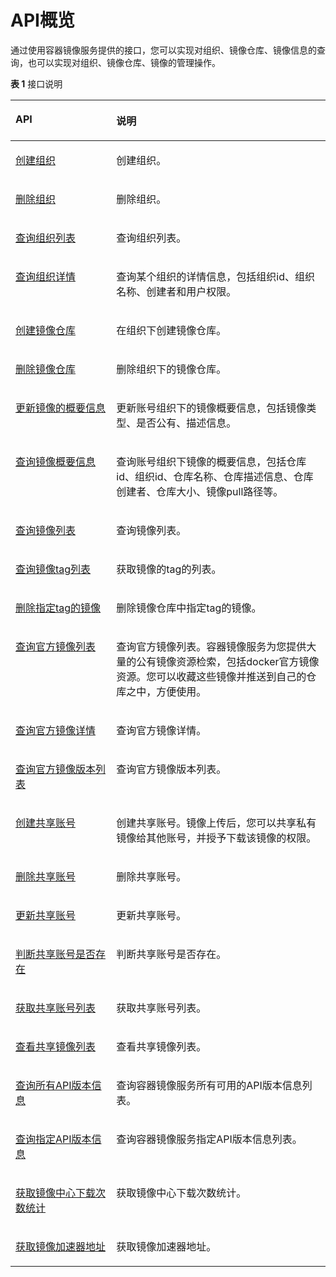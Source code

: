 # API概览<a name="swr_02_0065"></a>

通过使用容器镜像服务提供的接口，您可以实现对组织、镜像仓库、镜像信息的查询，也可以实现对组织、镜像仓库、镜像的管理操作。

**表 1**  接口说明

<a name="table88711342351"></a>
<table><thead align="left"><tr id="row88716427513"><th class="cellrowborder" valign="top" width="32%" id="mcps1.2.3.1.1"><p id="p1871442156"><a name="p1871442156"></a><a name="p1871442156"></a>API</p>
</th>
<th class="cellrowborder" valign="top" width="68%" id="mcps1.2.3.1.2"><p id="p12871194215516"><a name="p12871194215516"></a><a name="p12871194215516"></a>说明</p>
</th>
</tr>
</thead>
<tbody><tr id="row1145120310497"><td class="cellrowborder" valign="top" width="32%" headers="mcps1.2.3.1.1 "><p id="p3451113194913"><a name="p3451113194913"></a><a name="p3451113194913"></a><a href="创建组织.md">创建组织</a></p>
</td>
<td class="cellrowborder" valign="top" width="68%" headers="mcps1.2.3.1.2 "><p id="p7451153154910"><a name="p7451153154910"></a><a name="p7451153154910"></a>创建组织。</p>
</td>
</tr>
<tr id="row1345119354918"><td class="cellrowborder" valign="top" width="32%" headers="mcps1.2.3.1.1 "><p id="p7451153204913"><a name="p7451153204913"></a><a name="p7451153204913"></a><a href="删除组织.md">删除组织</a></p>
</td>
<td class="cellrowborder" valign="top" width="68%" headers="mcps1.2.3.1.2 "><p id="p1145183194916"><a name="p1145183194916"></a><a name="p1145183194916"></a>删除组织。</p>
</td>
</tr>
<tr id="row14515315491"><td class="cellrowborder" valign="top" width="32%" headers="mcps1.2.3.1.1 "><p id="p124513314916"><a name="p124513314916"></a><a name="p124513314916"></a><a href="查询组织列表.md">查询组织列表</a></p>
</td>
<td class="cellrowborder" valign="top" width="68%" headers="mcps1.2.3.1.2 "><p id="p745113184912"><a name="p745113184912"></a><a name="p745113184912"></a>查询组织列表。</p>
</td>
</tr>
<tr id="row139966563480"><td class="cellrowborder" valign="top" width="32%" headers="mcps1.2.3.1.1 "><p id="p2099612562482"><a name="p2099612562482"></a><a name="p2099612562482"></a><a href="查询组织详情.md">查询组织详情</a></p>
</td>
<td class="cellrowborder" valign="top" width="68%" headers="mcps1.2.3.1.2 "><p id="p7996155618489"><a name="p7996155618489"></a><a name="p7996155618489"></a>查询某个组织的详情信息，包括组织id、组织名称、创建者和用户权限。</p>
</td>
</tr>
<tr id="row193875553480"><td class="cellrowborder" valign="top" width="32%" headers="mcps1.2.3.1.1 "><p id="p16387155134819"><a name="p16387155134819"></a><a name="p16387155134819"></a><a href="创建镜像仓库.md">创建镜像仓库</a></p>
</td>
<td class="cellrowborder" valign="top" width="68%" headers="mcps1.2.3.1.2 "><p id="p173871455144811"><a name="p173871455144811"></a><a name="p173871455144811"></a>在组织下创建镜像仓库。</p>
</td>
</tr>
<tr id="row76419536489"><td class="cellrowborder" valign="top" width="32%" headers="mcps1.2.3.1.1 "><p id="p3643453174816"><a name="p3643453174816"></a><a name="p3643453174816"></a><a href="删除镜像仓库.md">删除镜像仓库</a></p>
</td>
<td class="cellrowborder" valign="top" width="68%" headers="mcps1.2.3.1.2 "><p id="p0643175315481"><a name="p0643175315481"></a><a name="p0643175315481"></a>删除组织下的镜像仓库。</p>
</td>
</tr>
<tr id="row08723421515"><td class="cellrowborder" valign="top" width="32%" headers="mcps1.2.3.1.1 "><p id="p207961550184814"><a name="p207961550184814"></a><a name="p207961550184814"></a><a href="更新镜像仓库的概要信息.md">更新镜像的概要信息</a></p>
</td>
<td class="cellrowborder" valign="top" width="68%" headers="mcps1.2.3.1.2 "><p id="p121701508378"><a name="p121701508378"></a><a name="p121701508378"></a>更新账号组织下的镜像概要信息，包括镜像类型、是否公有、描述信息。</p>
</td>
</tr>
<tr id="row1187211423510"><td class="cellrowborder" valign="top" width="32%" headers="mcps1.2.3.1.1 "><p id="p9795250174816"><a name="p9795250174816"></a><a name="p9795250174816"></a><a href="查询镜像仓库概要信息.md">查询镜像概要信息</a></p>
</td>
<td class="cellrowborder" valign="top" width="68%" headers="mcps1.2.3.1.2 "><p id="p61691806371"><a name="p61691806371"></a><a name="p61691806371"></a>查询账号组织下镜像的概要信息，包括仓库id、组织id、仓库名称、<span>仓库描述信息</span>、<span>仓库创建者</span>、仓库大小、<span>镜像pull路径</span>等。</p>
</td>
</tr>
<tr id="row2087254219512"><td class="cellrowborder" valign="top" width="32%" headers="mcps1.2.3.1.1 "><p id="p0795050194818"><a name="p0795050194818"></a><a name="p0795050194818"></a><a href="查询镜像列表.md">查询镜像列表</a></p>
</td>
<td class="cellrowborder" valign="top" width="68%" headers="mcps1.2.3.1.2 "><p id="p161673011371"><a name="p161673011371"></a><a name="p161673011371"></a>查询镜像列表。</p>
</td>
</tr>
<tr id="row1387219421653"><td class="cellrowborder" valign="top" width="32%" headers="mcps1.2.3.1.1 "><p id="p2794125004815"><a name="p2794125004815"></a><a name="p2794125004815"></a><a href="查询镜像tag列表.md">查询镜像tag列表</a></p>
</td>
<td class="cellrowborder" valign="top" width="68%" headers="mcps1.2.3.1.2 "><p id="p21651406373"><a name="p21651406373"></a><a name="p21651406373"></a>获取镜像的tag的列表。</p>
</td>
</tr>
<tr id="row20873042758"><td class="cellrowborder" valign="top" width="32%" headers="mcps1.2.3.1.1 "><p id="p6793450104811"><a name="p6793450104811"></a><a name="p6793450104811"></a><a href="删除指定tag的镜像.md">删除指定tag的镜像</a></p>
</td>
<td class="cellrowborder" valign="top" width="68%" headers="mcps1.2.3.1.2 "><p id="p8165140173719"><a name="p8165140173719"></a><a name="p8165140173719"></a>删除镜像仓库中指定tag的镜像。</p>
</td>
</tr>
<tr id="row1996444614579"><td class="cellrowborder" valign="top" width="32%" headers="mcps1.2.3.1.1 "><p id="p18964164619574"><a name="p18964164619574"></a><a name="p18964164619574"></a><a href="查询官方镜像列表.md">查询官方镜像列表</a></p>
</td>
<td class="cellrowborder" valign="top" width="68%" headers="mcps1.2.3.1.2 "><p id="p10964114655716"><a name="p10964114655716"></a><a name="p10964114655716"></a>查询官方镜像列表。容器镜像服务为您提供大量的公有镜像资源检索，包括docker官方镜像资源。您可以收藏这些镜像并推送到自己的仓库之中，方便使用。</p>
</td>
</tr>
<tr id="row27545115719"><td class="cellrowborder" valign="top" width="32%" headers="mcps1.2.3.1.1 "><p id="p675125113575"><a name="p675125113575"></a><a name="p675125113575"></a><a href="查询官方镜像详情.md">查询官方镜像详情</a></p>
</td>
<td class="cellrowborder" valign="top" width="68%" headers="mcps1.2.3.1.2 "><p id="p1075165111571"><a name="p1075165111571"></a><a name="p1075165111571"></a>查询官方镜像详情。</p>
</td>
</tr>
<tr id="row14834124815572"><td class="cellrowborder" valign="top" width="32%" headers="mcps1.2.3.1.1 "><p id="p15834164815579"><a name="p15834164815579"></a><a name="p15834164815579"></a><a href="查询官方镜像版本列表.md">查询官方镜像版本列表</a></p>
</td>
<td class="cellrowborder" valign="top" width="68%" headers="mcps1.2.3.1.2 "><p id="p1583464835719"><a name="p1583464835719"></a><a name="p1583464835719"></a>查询官方镜像版本列表。</p>
</td>
</tr>
<tr id="row191740203579"><td class="cellrowborder" valign="top" width="32%" headers="mcps1.2.3.1.1 "><p id="p1617512015712"><a name="p1617512015712"></a><a name="p1617512015712"></a><a href="创建共享账号.md">创建共享账号</a></p>
</td>
<td class="cellrowborder" valign="top" width="68%" headers="mcps1.2.3.1.2 "><p id="p13176220165710"><a name="p13176220165710"></a><a name="p13176220165710"></a>创建共享账号。镜像上传后，您可以共享<span class="keyword" id="keyword149651164212"><a name="keyword149651164212"></a><a name="keyword149651164212"></a>私有镜像</span>给其他账号，并授予下载该镜像的权限。</p>
</td>
</tr>
<tr id="row0364155612568"><td class="cellrowborder" valign="top" width="32%" headers="mcps1.2.3.1.1 "><p id="p736595615610"><a name="p736595615610"></a><a name="p736595615610"></a><a href="删除共享账号.md">删除共享账号</a></p>
</td>
<td class="cellrowborder" valign="top" width="68%" headers="mcps1.2.3.1.2 "><p id="p129123259110"><a name="p129123259110"></a><a name="p129123259110"></a>删除共享账号。</p>
</td>
</tr>
<tr id="row941674820567"><td class="cellrowborder" valign="top" width="32%" headers="mcps1.2.3.1.1 "><p id="p18418134820563"><a name="p18418134820563"></a><a name="p18418134820563"></a><a href="更新共享账号.md">更新共享账号</a></p>
</td>
<td class="cellrowborder" valign="top" width="68%" headers="mcps1.2.3.1.2 "><p id="p103461628015"><a name="p103461628015"></a><a name="p103461628015"></a>更新共享账号。</p>
</td>
</tr>
<tr id="row71481415924"><td class="cellrowborder" valign="top" width="32%" headers="mcps1.2.3.1.1 "><p id="p514917153219"><a name="p514917153219"></a><a name="p514917153219"></a><a href="判断共享帐号是否存在.md">判断共享账号是否存在</a></p>
</td>
<td class="cellrowborder" valign="top" width="68%" headers="mcps1.2.3.1.2 "><p id="p51499156219"><a name="p51499156219"></a><a name="p51499156219"></a>判断共享账号是否存在。</p>
</td>
</tr>
<tr id="row207281881322"><td class="cellrowborder" valign="top" width="32%" headers="mcps1.2.3.1.1 "><p id="p1731148728"><a name="p1731148728"></a><a name="p1731148728"></a><a href="获取共享帐号列表.md">获取共享账号列表</a></p>
</td>
<td class="cellrowborder" valign="top" width="68%" headers="mcps1.2.3.1.2 "><p id="p47313817219"><a name="p47313817219"></a><a name="p47313817219"></a>获取共享账号列表。</p>
</td>
</tr>
<tr id="row1295416574198"><td class="cellrowborder" valign="top" width="32%" headers="mcps1.2.3.1.1 "><p id="p45251171204"><a name="p45251171204"></a><a name="p45251171204"></a><a href="查看共享镜像列表.md">查看共享镜像列表</a></p>
</td>
<td class="cellrowborder" valign="top" width="68%" headers="mcps1.2.3.1.2 "><p id="p11525197112013"><a name="p11525197112013"></a><a name="p11525197112013"></a>查看共享镜像列表。</p>
</td>
</tr>
<tr id="row109551357181911"><td class="cellrowborder" valign="top" width="32%" headers="mcps1.2.3.1.1 "><p id="p95265792016"><a name="p95265792016"></a><a name="p95265792016"></a><a href="查询所有API版本信息.md">查询所有API版本信息</a></p>
</td>
<td class="cellrowborder" valign="top" width="68%" headers="mcps1.2.3.1.2 "><p id="p195261076209"><a name="p195261076209"></a><a name="p195261076209"></a>查询<span>容器镜像</span>服务所有可用的API版本信息列表。</p>
</td>
</tr>
<tr id="row1295535710193"><td class="cellrowborder" valign="top" width="32%" headers="mcps1.2.3.1.1 "><p id="p05261876202"><a name="p05261876202"></a><a name="p05261876202"></a><a href="查询指定API版本信息.md">查询指定API版本信息</a></p>
</td>
<td class="cellrowborder" valign="top" width="68%" headers="mcps1.2.3.1.2 "><p id="p155261579206"><a name="p155261579206"></a><a name="p155261579206"></a>查询<span>容器镜像</span>服务指定API版本信息列表。</p>
</td>
</tr>
<tr id="row7955105731915"><td class="cellrowborder" valign="top" width="32%" headers="mcps1.2.3.1.1 "><p id="p1552677112018"><a name="p1552677112018"></a><a name="p1552677112018"></a><a href="获取镜像中心下载次数统计.md">获取镜像中心下载次数统计</a></p>
</td>
<td class="cellrowborder" valign="top" width="68%" headers="mcps1.2.3.1.2 "><p id="p4526107132018"><a name="p4526107132018"></a><a name="p4526107132018"></a>获取镜像中心下载次数统计。</p>
</td>
</tr>
<tr id="row181264548191"><td class="cellrowborder" valign="top" width="32%" headers="mcps1.2.3.1.1 "><p id="p1852677112013"><a name="p1852677112013"></a><a name="p1852677112013"></a><a href="获取镜像加速器地址.md">获取镜像加速器地址</a></p>
</td>
<td class="cellrowborder" valign="top" width="68%" headers="mcps1.2.3.1.2 "><p id="p20526774204"><a name="p20526774204"></a><a name="p20526774204"></a>获取镜像加速器地址。</p>
</td>
</tr>
</tbody>
</table>

